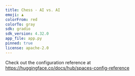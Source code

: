 ```yaml
---
title: Chess - AI vs. AI
emoji: ♟️
colorFrom: red
colorTo: gray
sdk: gradio
sdk_version: 4.32.0
app_file: app.py
pinned: true
license: apache-2.0
---
```


Check out the configuration reference at https://huggingface.co/docs/hub/spaces-config-reference

